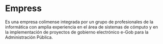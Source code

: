 # Empress
Es una empresa colimense integrada por un grupo de profesionales de la informática con amplia experiencia en el área de sistemas de cómputo y en la implementación de proyectos de gobierno electrónico e-Gob para la Administración Pública.
